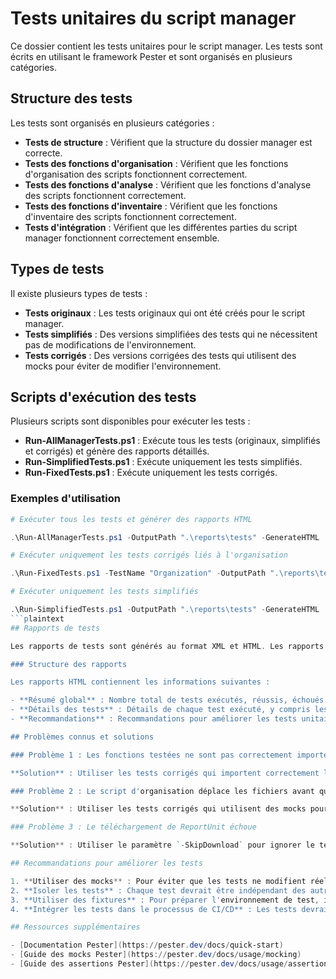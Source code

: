 # Tests unitaires du script manager

Ce dossier contient les tests unitaires pour le script manager. Les tests sont écrits en utilisant le framework Pester et sont organisés en plusieurs catégories.

## Structure des tests

Les tests sont organisés en plusieurs catégories :

- **Tests de structure** : Vérifient que la structure du dossier manager est correcte.
- **Tests des fonctions d'organisation** : Vérifient que les fonctions d'organisation des scripts fonctionnent correctement.
- **Tests des fonctions d'analyse** : Vérifient que les fonctions d'analyse des scripts fonctionnent correctement.
- **Tests des fonctions d'inventaire** : Vérifient que les fonctions d'inventaire des scripts fonctionnent correctement.
- **Tests d'intégration** : Vérifient que les différentes parties du script manager fonctionnent correctement ensemble.

## Types de tests

Il existe plusieurs types de tests :

- **Tests originaux** : Les tests originaux qui ont été créés pour le script manager.
- **Tests simplifiés** : Des versions simplifiées des tests qui ne nécessitent pas de modifications de l'environnement.
- **Tests corrigés** : Des versions corrigées des tests qui utilisent des mocks pour éviter de modifier l'environnement.

## Scripts d'exécution des tests

Plusieurs scripts sont disponibles pour exécuter les tests :

- **Run-AllManagerTests.ps1** : Exécute tous les tests (originaux, simplifiés et corrigés) et génère des rapports détaillés.
- **Run-SimplifiedTests.ps1** : Exécute uniquement les tests simplifiés.
- **Run-FixedTests.ps1** : Exécute uniquement les tests corrigés.

### Exemples d'utilisation

```powershell
# Exécuter tous les tests et générer des rapports HTML

.\Run-AllManagerTests.ps1 -OutputPath ".\reports\tests" -GenerateHTML

# Exécuter uniquement les tests corrigés liés à l'organisation

.\Run-FixedTests.ps1 -TestName "Organization" -OutputPath ".\reports\tests" -GenerateHTML

# Exécuter uniquement les tests simplifiés

.\Run-SimplifiedTests.ps1 -OutputPath ".\reports\tests" -GenerateHTML
```plaintext
## Rapports de tests

Les rapports de tests sont générés au format XML et HTML. Les rapports XML sont compatibles avec les outils d'intégration continue comme Jenkins, TeamCity, etc. Les rapports HTML sont plus faciles à lire et à interpréter.

### Structure des rapports

Les rapports HTML contiennent les informations suivantes :

- **Résumé global** : Nombre total de tests exécutés, réussis, échoués et ignorés.
- **Détails des tests** : Détails de chaque test exécuté, y compris les messages d'erreur en cas d'échec.
- **Recommandations** : Recommandations pour améliorer les tests unitaires.

## Problèmes connus et solutions

### Problème 1 : Les fonctions testées ne sont pas correctement importées dans les tests

**Solution** : Utiliser les tests corrigés qui importent correctement les fonctions à tester.

### Problème 2 : Le script d'organisation déplace les fichiers avant que les tests ne puissent les vérifier

**Solution** : Utiliser les tests corrigés qui utilisent des mocks pour simuler les opérations de fichier.

### Problème 3 : Le téléchargement de ReportUnit échoue

**Solution** : Utiliser le paramètre `-SkipDownload` pour ignorer le téléchargement de ReportUnit.

## Recommandations pour améliorer les tests

1. **Utiliser des mocks** : Pour éviter que les tests ne modifient réellement les fichiers, il est recommandé d'utiliser des mocks pour simuler les opérations de fichier.
2. **Isoler les tests** : Chaque test devrait être indépendant des autres tests, ce qui signifie qu'il ne devrait pas dépendre de l'état laissé par un test précédent.
3. **Utiliser des fixtures** : Pour préparer l'environnement de test, il est recommandé d'utiliser des fixtures qui créent un environnement de test propre avant chaque test et le nettoient après.
4. **Intégrer les tests dans le processus de CI/CD** : Les tests devraient être exécutés automatiquement lors des commits et des pull requests pour s'assurer que les modifications ne cassent pas le code existant.

## Ressources supplémentaires

- [Documentation Pester](https://pester.dev/docs/quick-start)
- [Guide des mocks Pester](https://pester.dev/docs/usage/mocking)
- [Guide des assertions Pester](https://pester.dev/docs/usage/assertions)
